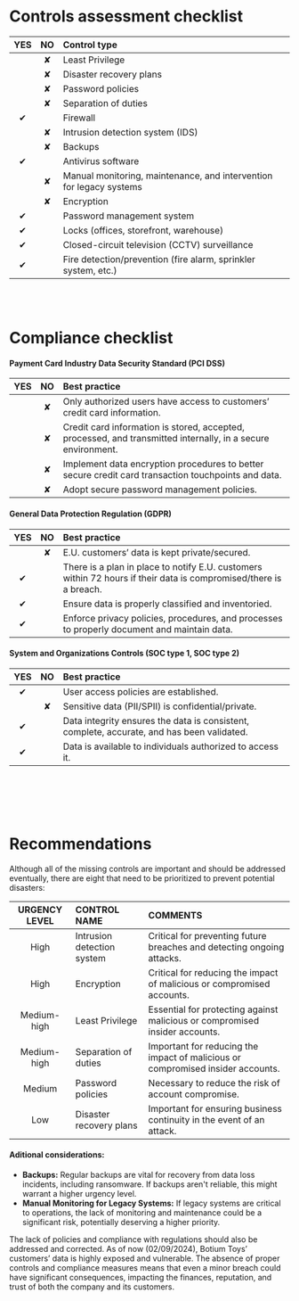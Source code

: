 # Controls assessment checklist

|  YES |  NO  | Control type                                                         |
|:----:|:----:|:---------------------------------------------------------------------|
|      |   ✘  | Least Privilege                                                      |
|      |   ✘  | Disaster recovery plans                                              |
|      |   ✘  | Password policies                                                    |
|      |   ✘  | Separation of duties                                                 |
|   ✔  |      | Firewall                                                             |
|      |   ✘  | Intrusion detection system (IDS)                                     |
|      |   ✘  | Backups                                                              |
|   ✔  |      | Antivirus software                                                   |
|      |   ✘  | Manual monitoring, maintenance, and intervention for legacy systems  |
|      |   ✘  | Encryption                                                           |
|   ✔  |      | Password management system                                           |
|   ✔  |      | Locks (offices, storefront, warehouse)                               |
|   ✔  |      | Closed-circuit television (CCTV) surveillance                        |
|   ✔  |      | Fire detection/prevention (fire alarm, sprinkler system, etc.)       |

<br>
<br>

# Compliance checklist
#### Payment Card Industry Data Security Standard (PCI DSS)
|  YES |  NO  | Best practice                                                                                                  |
|:----:|:----:|:---------------------------------------------------------------------------------------------------------------|
|      |   ✘  | Only authorized users have access to customers’ credit card information.                                       |
|      |   ✘  | Credit card information is stored, accepted, processed, and transmitted internally, in a secure environment.   |
|      |   ✘  | Implement data encryption procedures to better secure credit card transaction touchpoints and data.            |
|      |   ✘  | Adopt secure password management policies.                                                                     |

#### General Data Protection Regulation (GDPR)                                                        
|  YES |  NO  | Best practice                                                                                                     |
|:----:|:----:|:------------------------------------------------------------------------------------------------------------------|
|      |   ✘  | E.U. customers’ data is kept private/secured.                                                                     |
|   ✔  |      | There is a plan in place to notify E.U. customers within 72 hours if their data is compromised/there is a breach. |
|   ✔  |      | Ensure data is properly classified and inventoried.                                                               |
|   ✔  |      | Enforce privacy policies, procedures, and processes to properly document and maintain data.                       |

#### System and Organizations Controls (SOC type 1, SOC type 2) 
|  YES |  NO  | Best practice                                                                                                     |
|:----:|:----:|:------------------------------------------------------------------------------------------------------------------|
|   ✔  |      | User access policies are established.                                                                             |
|      |   ✘  | Sensitive data (PII/SPII) is confidential/private.                                                                |
|   ✔  |      | Data integrity ensures the data is consistent, complete, accurate, and has been validated.                        |
|   ✔  |      | Data is available to individuals authorized to access it.                                                         |

<br>
<br>
<br>
<br>

# Recommendations

Although all of the missing controls are important and should be addressed eventually, there are eight that need to be prioritized to prevent potential disasters:

| URGENCY LEVEL | CONTROL NAME               | COMMENTS                                                                           |
|:-------------:|:---------------------------|:-----------------------------------------------------------------------------------|
|     High      | Intrusion detection system | Critical for preventing future breaches and detecting ongoing attacks.             |
|     High      | Encryption                 | Critical for reducing the impact of malicious or compromised accounts.             |
|  Medium-high  | Least Privilege            | Essential for protecting against malicious or compromised insider accounts.        | 
|  Medium-high  | Separation of duties       | Important for reducing the impact of malicious or compromised insider accounts.    |
|     Medium    | Password policies          | Necessary to reduce the risk of account compromise.                                |
|      Low      | Disaster recovery plans    | Important for ensuring business continuity in the event of an attack.              |

#### Aditional considerations:
- **Backups:** Regular backups are vital for recovery from data loss incidents, including ransomware. If backups aren't reliable, this might warrant a higher urgency level.
- **Manual Monitoring for Legacy Systems:** If legacy systems are critical to operations, the lack of monitoring and maintenance could be a significant risk, potentially deserving a higher priority.


The lack of policies and compliance with regulations should also be addressed and corrected. As of now (02/09/2024), Botium Toys’ customers’ data is highly exposed and vulnerable. The absence of proper controls and compliance measures means that even a minor breach could have significant consequences, impacting the finances, reputation, and trust of both the company and its customers.

